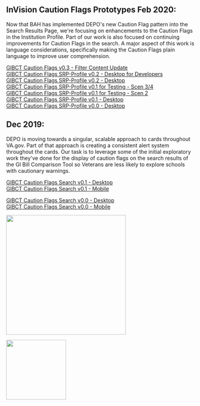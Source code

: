 ## InVision Caution Flags Prototypes Feb 2020:

Now that BAH has implemented DEPO's new Caution Flag pattern into the Search Results Page, we're focusing on enhancements to the Caution Flags in the Institution Profile. Part of our work is also focused on continuing improvements for Caution Flags in the search. A major aspect of this work is language considerations, specifically making the Caution Flags plain language to improve user comprehension.

[GIBCT  Caution Flags v0.3 - Filter Content Update](https://bahdigital.invisionapp.com/share/ZAIADJGP9QT)  
[GIBCT Caution Flags SRP-Profile v0.2 - Desktop for Developers](https://bahdigital.invisionapp.com/share/N5IAD8MHTC9)  
[GIBCT Caution Flags SRP-Profile v0.2 - Desktop](https://bahdigital.invisionapp.com/share/EYIADACT3Z8)      
[GIBCT Caution Flags SRP-Profile v0.1 for Testing - Scen 3/4](https://bahdigital.invisionapp.com/share/NCIAD3HABU7)  
[GIBCT Caution Flags SRP-Profile v0.1 for Testing - Scen 2](https://bahdigital.invisionapp.com/share/ZMIAD3IFE2D)  
[GIBCT Caution Flags SRP-Profile v0.1 - Desktop](https://bahdigital.invisionapp.com/share/Z5IACZP4RVQ)  
[GIBCT Caution Flags SRP-Profile v0.0 - Desktop](https://bahdigital.invisionapp.com/share/AGIACXL4ZJB)  

 

## Dec 2019:  

DEPO is moving towards a singular, scalable approach to cards throughout VA.gov. Part of that approach is creating a consistent alert system throughout the cards. Our task is to leverage some of the initial exploratory work they've done for  the display of caution flags on the search results of the GI Bill Comparison Tool so Veterans are less likely to explore schools with cautionary warnings. 

[GIBCT Caution Flags Search  v0.1 - Desktop](https://bahdigital.invisionapp.com/share/SCIACE37P2J)  
[GIBCT Caution Flags Search v0.1 - Mobile](https://bahdigital.invisionapp.com/share/CRIACEMVQD9)   


[GIBCT Caution Flags Search v0.0 - Desktop](https://bahdigital.invisionapp.com/share/YUIACDIH34S)  
[GIBCT Caution Flags Search v0.0 - Mobile](https://bahdigital.invisionapp.com/share/9MIACE1FGHN)  

<kbd><img src="https://github.com/department-of-veterans-affairs/va.gov-team/blob/master/products/education-careers/school-comparison-tool/caution-flags/design/images/Desktop%20Search%20results%20v0.0.png" width="320"></kbd> 
 
<kbd><img src="https://github.com/department-of-veterans-affairs/va.gov-team/blob/master/products/education-careers/school-comparison-tool/caution-flags/design/images/Mobile%20Search%20results%20v0.0.png" width="160"></kbd> 



 
